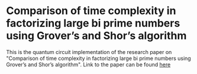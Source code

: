 # Comparison of time complexity in factorizing large bi prime numbers using Grover’s and Shor’s algorithm

This is the quantum circuit implementation of the research paper on "Comparison of time complexity in factorizing large bi prime numbers using Grover’s and Shor’s algorithm". Link to the paper can be found [here](https://www.researchgate.net/publication/343484871_Comparison_of_time_complexity_in_factorizing_large_bi_prime_numbers_using_Grover%27s_and_Shor%27s_algorithm)


